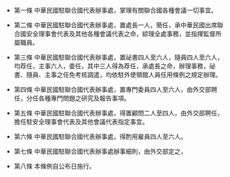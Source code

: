 * 第一條 中華民國駐聯合國代表辦事處，掌理有關聯合國各種會議一切事宜。

* 第二條 中華民國駐聯合國代表辦事處，置處長一人，簡任，承中華民國出席聯合國安全理事會代表及其他各種會議代表之命，綜理全處事務，並指揮監督所屬職員。

* 第三條 中華民國駐聯合國代表辦事處，置祕書四人至六人，隨員四人至六人，均荐任，主事六人，委任，其中三人得為荐任，承處長之命，辦理事務，祕書、隨員、主事之任免考核調遣，均依駐外使領館人員任用條例之規定辦理。

* 第四條 中華民國駐聯合國代表辦事處，置專門委員四人至六人，由外交部聘任，分任各種專門問題之研究及報告事項。

* 第五條 中華民國駐聯合國代表辦事處，得置顧問二人至四人，由外交部聘任，擔任駐安全理事會代表及其他會議代表指定事宜。

* 第六條 中華民國駐聯合國代表辦事處，得酌用雇員四人至六人。

* 第七條 中華民國駐聯合國代表辦事處辦事細則，由外交部定之，

* 第八條 本條例自公布日施行。

